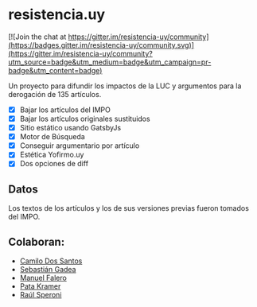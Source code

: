 # resistencia.uy

[![Join the chat at https://gitter.im/resistencia-uy/community](https://badges.gitter.im/resistencia-uy/community.svg)](https://gitter.im/resistencia-uy/community?utm_source=badge&utm_medium=badge&utm_campaign=pr-badge&utm_content=badge)

Un proyecto para difundir los impactos de la LUC y argumentos para la derogación de 135 artículos.

- [x] Bajar los artículos del IMPO
- [x] Bajar los artículos originales sustituidos
- [x] Sitio estático usando GatsbyJs
- [x] Motor de Búsqueda
- [x] Conseguir argumentario por artículo
- [x] Estética Yofirmo.uy
- [x] Dos opciones de diff

## Datos

Los textos de los artículos y los de sus versiones previas fueron tomados del IMPO.

## Colaboran:

- [Camilo Dos Santos](https://twitter.com/Camilodsa77)
- [Sebastián Gadea](https://twitter.com/nosoylenine)
- [Manuel Falero](https://twitter.com/manuelfalero)
- [Pata Kramer](https://twitter.com/patakramer)
- [Raúl Speroni](https://twitter.com/raulsperoni)

